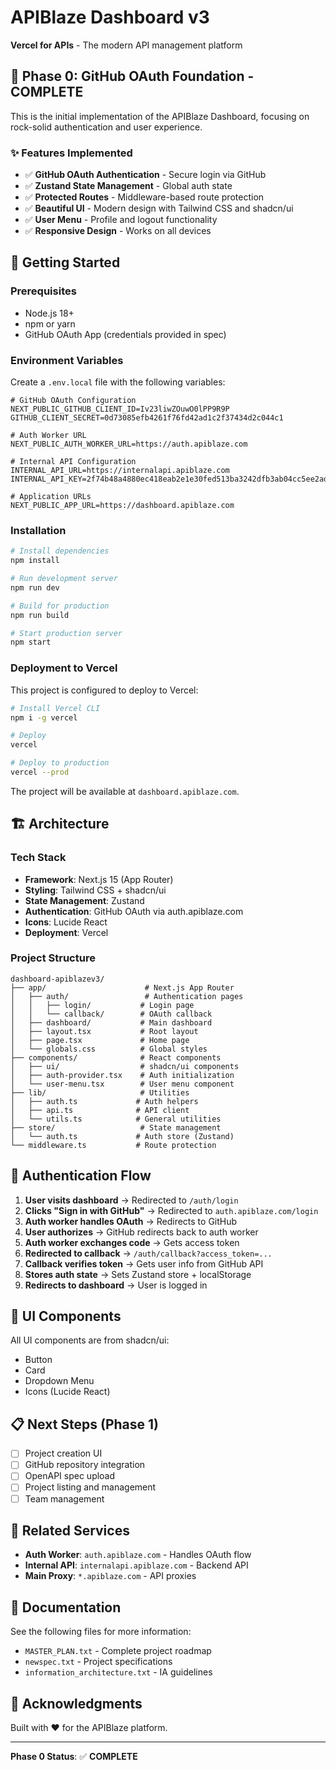 # APIBlaze Dashboard v3

**Vercel for APIs** - The modern API management platform

## 🎯 Phase 0: GitHub OAuth Foundation - COMPLETE

This is the initial implementation of the APIBlaze Dashboard, focusing on rock-solid authentication and user experience.

### ✨ Features Implemented

- ✅ **GitHub OAuth Authentication** - Secure login via GitHub
- ✅ **Zustand State Management** - Global auth state
- ✅ **Protected Routes** - Middleware-based route protection
- ✅ **Beautiful UI** - Modern design with Tailwind CSS and shadcn/ui
- ✅ **User Menu** - Profile and logout functionality
- ✅ **Responsive Design** - Works on all devices

## 🚀 Getting Started

### Prerequisites

- Node.js 18+ 
- npm or yarn
- GitHub OAuth App (credentials provided in spec)

### Environment Variables

Create a `.env.local` file with the following variables:

```env
# GitHub OAuth Configuration
NEXT_PUBLIC_GITHUB_CLIENT_ID=Iv23liwZOuwO0lPP9R9P
GITHUB_CLIENT_SECRET=0d73085efb4261f76fd42ad1c2f37434d2c044c1

# Auth Worker URL
NEXT_PUBLIC_AUTH_WORKER_URL=https://auth.apiblaze.com

# Internal API Configuration
INTERNAL_API_URL=https://internalapi.apiblaze.com
INTERNAL_API_KEY=2f74b48a4880ec418eab2e1e30fed513ba3242dfb3ab04cc5ee2ad4df0bedc0d

# Application URLs
NEXT_PUBLIC_APP_URL=https://dashboard.apiblaze.com
```

### Installation

```bash
# Install dependencies
npm install

# Run development server
npm run dev

# Build for production
npm run build

# Start production server
npm start
```

### Deployment to Vercel

This project is configured to deploy to Vercel:

```bash
# Install Vercel CLI
npm i -g vercel

# Deploy
vercel

# Deploy to production
vercel --prod
```

The project will be available at `dashboard.apiblaze.com`.

## 🏗️ Architecture

### Tech Stack

- **Framework**: Next.js 15 (App Router)
- **Styling**: Tailwind CSS + shadcn/ui
- **State Management**: Zustand
- **Authentication**: GitHub OAuth via auth.apiblaze.com
- **Icons**: Lucide React
- **Deployment**: Vercel

### Project Structure

```
dashboard-apiblazev3/
├── app/                      # Next.js App Router
│   ├── auth/                 # Authentication pages
│   │   ├── login/           # Login page
│   │   └── callback/        # OAuth callback
│   ├── dashboard/           # Main dashboard
│   ├── layout.tsx           # Root layout
│   ├── page.tsx             # Home page
│   └── globals.css          # Global styles
├── components/              # React components
│   ├── ui/                  # shadcn/ui components
│   ├── auth-provider.tsx    # Auth initialization
│   └── user-menu.tsx        # User menu component
├── lib/                     # Utilities
│   ├── auth.ts             # Auth helpers
│   ├── api.ts              # API client
│   └── utils.ts            # General utilities
├── store/                   # State management
│   └── auth.ts             # Auth store (Zustand)
└── middleware.ts           # Route protection
```

## 🔐 Authentication Flow

1. **User visits dashboard** → Redirected to `/auth/login`
2. **Clicks "Sign in with GitHub"** → Redirected to `auth.apiblaze.com/login`
3. **Auth worker handles OAuth** → Redirects to GitHub
4. **User authorizes** → GitHub redirects back to auth worker
5. **Auth worker exchanges code** → Gets access token
6. **Redirected to callback** → `/auth/callback?access_token=...`
7. **Callback verifies token** → Gets user info from GitHub API
8. **Stores auth state** → Sets Zustand store + localStorage
9. **Redirects to dashboard** → User is logged in

## 🎨 UI Components

All UI components are from shadcn/ui:

- Button
- Card
- Dropdown Menu
- Icons (Lucide React)

## 📋 Next Steps (Phase 1)

- [ ] Project creation UI
- [ ] GitHub repository integration
- [ ] OpenAPI spec upload
- [ ] Project listing and management
- [ ] Team management

## 🔗 Related Services

- **Auth Worker**: `auth.apiblaze.com` - Handles OAuth flow
- **Internal API**: `internalapi.apiblaze.com` - Backend API
- **Main Proxy**: `*.apiblaze.com` - API proxies

## 📝 Documentation

See the following files for more information:

- `MASTER_PLAN.txt` - Complete project roadmap
- `newspec.txt` - Project specifications
- `information_architecture.txt` - IA guidelines

## 🙏 Acknowledgments

Built with ❤️ for the APIBlaze platform.

---

**Phase 0 Status**: ✅ **COMPLETE**


